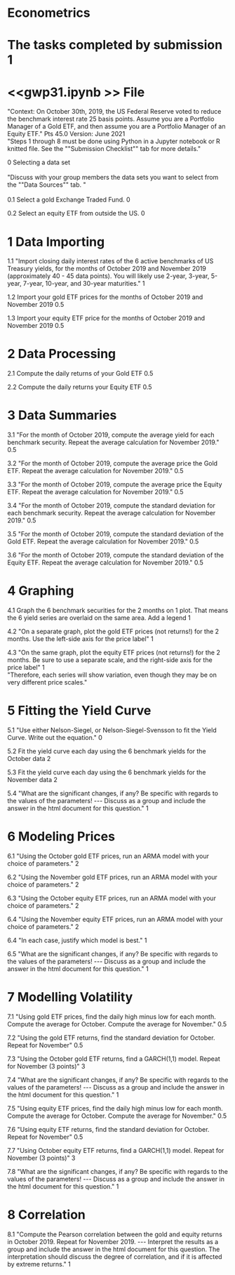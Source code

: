 # Econometrics

# The tasks completed by submission 1 

# <<gwp31.ipynb >> File

"Context: On October 30th, 2019, the US Federal Reserve voted to reduce the benchmark interest rate 25 basis points.  Assume you are a Portfolio Manager of a Gold ETF, and then assume you are a Portfolio Manager of an Equity ETF."	Pts	45.0		Version: June 2021																		
"Steps 1 through 8 must be done using Python in a Jupyter notebook or R knitted file. See the ""Submission Checklist"" tab for more details."																						

0	Selecting a data set<br />																				
"Discuss with your group members the data sets you want to select from the ""Data Sources"" tab. "	<br />																					
0.1	Select a gold Exchange Traded Fund.	0		

0.2	Select an equity ETF from outside the US.	0		

# 1	Data Importing	

1.1	"Import closing daily interest rates of the 6 active benchmarks of US Treasury yields, for the months of October 2019 and November 2019 (approximately 40 - 45 data points).
You will likely use 2-year, 3-year, 5-year, 7-year, 10-year, and 30-year maturities."	1	

1.2	Import your gold ETF prices for the months of October 2019 and November 2019	0.5				

1.3	Import your equity ETF price for the months of October 2019 and November 2019	0.5				

# 2	Data Processing			

2.1	Compute the daily returns of your Gold ETF	0.5				

2.2	Compute the daily returns your Equity ETF	0.5		

# 3	Data Summaries					

3.1	"For the month of October 2019, compute the average yield for each benchmark security.  Repeat the average calculation for November 2019."	0.5					

3.2	"For the month of October 2019, compute the average price the Gold ETF.  Repeat the average calculation for November 2019."	0.5									

3.3	"For the month of October 2019, compute the average price the Equity ETF.  Repeat the average calculation for November 2019."	0.5							

3.4	"For the month of October 2019, compute the standard deviation for each benchmark security.  Repeat the average calculation for November 2019."	0.5			

3.5	"For the month of October 2019, compute the standard deviation of the Gold ETF.  Repeat the average calculation for November 2019."	0.5						

3.6	"For the month of October 2019, compute the standard deviation of the Equity ETF.  Repeat the average calculation for November 2019."	0.5		

# 4	Graphing				

4.1	Graph the 6 benchmark securities for the 2 months on 1 plot.  That means the 6 yield series are overlaid on the same area.  Add a legend	1				

4.2	"On a separate graph, plot the gold ETF prices (not returns!) for the 2 months.  Use the left-side axis for the price label"	1								

4.3	"On the same graph, plot the equity ETF prices (not returns!) for the 2 months.  Be sure to use a separate scale, and the right-side axis for the price label"	1																					
	"Therefore, each series will show variation, even though they may be on very different price scales."				
  
# 5	Fitting the Yield Curve				

5.1	"Use either Nelson-Siegel, or Nelson-Siegel-Svensson to fit the Yield Curve.  Write out the equation."	0						

5.2	Fit the yield curve each day using the 6 benchmark yields for the October data	2									

5.3	Fit the yield curve each day using the 6 benchmark yields for the November data	2									

5.4	"What are the significant changes, if any?  Be specific with regards to the values of the parameters! ---  Discuss as a group and include the answer in the html document for this question."	1																					

# 6	Modeling Prices					

6.1	"Using the October gold ETF prices, run an ARMA model with your choice of parameters."	2				

6.2	"Using the November gold ETF prices, run an ARMA model with your choice of parameters."	2				

6.3	"Using the October equity ETF prices, run an ARMA model with your choice of parameters."	2				

6.4	"Using the November equity ETF prices, run an ARMA model with your choice of parameters."	2			

6.4	"In each case, justify which model is best."	1			

6.5	"What are the significant changes, if any?  Be specific with regards to the values of the parameters! --- Discuss as a group and include the answer in the html document for this question."	1																					

# 7	Modelling Volatility								

7.1	"Using gold ETF prices, find the daily high minus low for each month.  Compute the average for October.  Compute the average for November."	0.5						

7.2	"Using the gold ETF returns, find the standard deviation for October.  Repeat for November"	0.5												

7.3	"Using the October gold ETF returns, find a GARCH(1,1) model.  Repeat for November (3 points)"	3			

7.4	"What are the significant changes, if any?  Be specific with regards to the values of the parameters! --- Discuss as a group and include the answer in the html document for this question."	1																					

7.5	"Using equity ETF prices, find the daily high minus low for each month.  Compute the average for October.  Compute the average for November."	0.5				

7.6	"Using equity ETF returns, find the standard deviation for October.  Repeat for November"	0.5													

7.7	"Using October equity ETF returns, find a GARCH(1,1) model.  Repeat for November (3 points)"	3									

7.8	"What are the significant changes, if any?  Be specific with regards to the values of the parameters! --- Discuss as a group and include the answer in the html document for this question."	1																					

# 8	Correlation				

8.1	"Compute the Pearson correlation between the gold and equity returns in October 2019.  Repeat for November 2019. --- Interpret the results as a group and include the answer in the html document for this question.  The interpretation should discuss the degree of correlation, and if it is affected by extreme returns."	1																					
